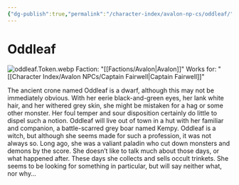 ```yaml
---
{"dg-publish":true,"permalink":"/character-index/avalon-np-cs/oddleaf/","title":"Oddleaf","tags":["Avalon","NPC"],"created":"2025-05-30T19:47:50.000-05:00"}
---
```


# Oddleaf
![oddleaf.Token.webp](/img/user/Assets/Voidbound%20token%20images/oddleaf.Token.webp)
Faction: "[[Factions/Avalon\|Avalon]]"
Works for: "[[Character Index/Avalon NPCs/Captain Fairwell\|Captain Fairwell]]"

The ancient crone named Oddleaf is a dwarf, although this may not be immediately obvious. With her eerie black-and-green eyes, her lank white hair, and her withered grey skin, she might be mistaken for a hag or some other monster. Her foul temper and sour disposition certainly do little to dispel such a notion. Oddleaf will live out of town in a hut with her familiar and companion, a battle-scarred grey boar named Kempy. Oddleaf is a witch, but although she seems made for such a profession, it was not always so. Long ago, she was a valiant paladin who cut down monsters and demons by the score. She doesn’t like to talk much about those days, or what happened after. These days she collects and sells occult trinkets. She seems to be looking for something in particular, but will say neither what, nor why…